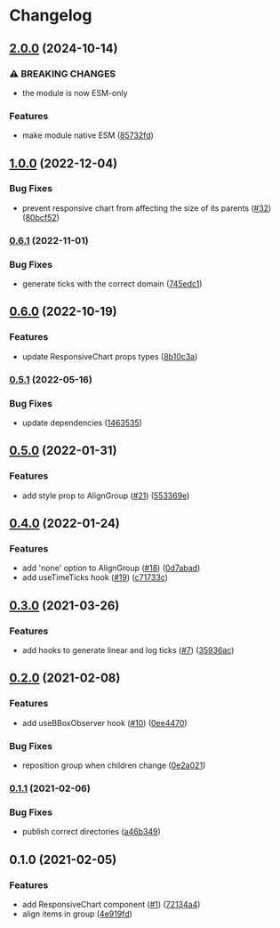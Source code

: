 # Changelog

## [2.0.0](https://github.com/zakodium-oss/react-d3-utils/compare/v1.0.0...v2.0.0) (2024-10-14)


### ⚠ BREAKING CHANGES

* the module is now ESM-only

### Features

* make module native ESM ([85732fd](https://github.com/zakodium-oss/react-d3-utils/commit/85732fdf64eaa5bf83f10b3aaad76122e39b70b5))

## [1.0.0](https://www.github.com/zakodium-oss/react-d3-utils/compare/v0.6.1...v1.0.0) (2022-12-04)


### Bug Fixes

* prevent responsive chart from affecting the size of its parents ([#32](https://www.github.com/zakodium-oss/react-d3-utils/issues/32)) ([80bcf52](https://www.github.com/zakodium-oss/react-d3-utils/commit/80bcf52969c6a19538b402547f15950dfc91c688))

### [0.6.1](https://www.github.com/zakodium-oss/react-d3-utils/compare/v0.6.0...v0.6.1) (2022-11-01)


### Bug Fixes

* generate ticks with the correct domain ([745edc1](https://www.github.com/zakodium-oss/react-d3-utils/commit/745edc13d7f5ba5b83e1fe40b692fb067f3c7bf0))

## [0.6.0](https://www.github.com/zakodium-oss/react-d3-utils/compare/v0.5.1...v0.6.0) (2022-10-19)


### Features

* update ResponsiveChart props types ([8b10c3a](https://www.github.com/zakodium-oss/react-d3-utils/commit/8b10c3aa7cd9e489d9aff1c2bc21df4a3e36f3dd))

### [0.5.1](https://www.github.com/zakodium-oss/react-d3-utils/compare/v0.5.0...v0.5.1) (2022-05-16)


### Bug Fixes

* update dependencies ([1463535](https://www.github.com/zakodium-oss/react-d3-utils/commit/14635355177c2e3465e2b386fcd8c43f96d5b988))

## [0.5.0](https://www.github.com/zakodium/react-d3-utils/compare/v0.4.0...v0.5.0) (2022-01-31)


### Features

* add style prop to AlignGroup  ([#21](https://www.github.com/zakodium/react-d3-utils/issues/21)) ([553369e](https://www.github.com/zakodium/react-d3-utils/commit/553369ee205011d320452f8d74656a90a1769a2c))

## [0.4.0](https://www.github.com/zakodium/react-d3-utils/compare/v0.3.0...v0.4.0) (2022-01-24)


### Features

* add 'none' option to AlignGroup ([#18](https://www.github.com/zakodium/react-d3-utils/issues/18)) ([0d7abad](https://www.github.com/zakodium/react-d3-utils/commit/0d7abade6780837feaf290519aa84229cb54a249))
* add useTimeTicks hook ([#19](https://www.github.com/zakodium/react-d3-utils/issues/19)) ([c71733c](https://www.github.com/zakodium/react-d3-utils/commit/c71733c1051fd407b42bc8ba205eaefd5e24133a))

## [0.3.0](https://www.github.com/zakodium/react-d3-utils/compare/v0.2.0...v0.3.0) (2021-03-26)


### Features

* add hooks to generate linear and log ticks  ([#7](https://www.github.com/zakodium/react-d3-utils/issues/7)) ([35936ac](https://www.github.com/zakodium/react-d3-utils/commit/35936ac25cc65ba07a3935ef77cdd7eb45db9a89))

## [0.2.0](https://www.github.com/zakodium/react-d3-utils/compare/v0.1.1...v0.2.0) (2021-02-08)


### Features

* add useBBoxObserver hook ([#10](https://www.github.com/zakodium/react-d3-utils/issues/10)) ([0ee4470](https://www.github.com/zakodium/react-d3-utils/commit/0ee4470614308cf70664e3c8a52201e7e69354f8))


### Bug Fixes

* reposition group when children change ([0e2a021](https://www.github.com/zakodium/react-d3-utils/commit/0e2a02185402b6137542381528cf972e1f90d924))

### [0.1.1](https://www.github.com/zakodium/react-d3-utils/compare/v0.1.0...v0.1.1) (2021-02-06)

### Bug Fixes

- publish correct directories ([a46b349](https://www.github.com/zakodium/react-d3-utils/commit/a46b349787ed1ba63fde72cbc495c89498607826))

## 0.1.0 (2021-02-05)

### Features

- add ResponsiveChart component ([#1](https://www.github.com/zakodium/react-d3-utils/issues/1)) ([72134a4](https://www.github.com/zakodium/react-d3-utils/commit/72134a42192765b062d1fff9bf4912449c91f7c1))
- align items in group ([4e919fd](https://www.github.com/zakodium/react-d3-utils/commit/4e919fd1c7f3112d14eb7cb4da755335210a84a5))
